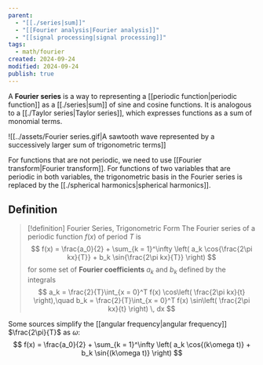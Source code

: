 ```yaml
---
parent:
  - "[[./series|sum]]"
  - "[[Fourier analysis|Fourier analysis]]"
  - "[[signal processing|signal processing]]"
tags:
  - math/fourier
created: 2024-09-24
modified: 2024-09-24
publish: true
---
```

A **Fourier series** is a way to representing a [[periodic function|periodic function]] as a [[./series|sum]] of sine and cosine functions. It is analogous to a [[./Taylor series|Taylor series]], which expresses functions as a sum of monomial terms.

![[../assets/Fourier series.gif|A sawtooth wave represented by a successively larger sum of trigonometric terms]]

For functions that are not periodic, we need to use [[Fourier transform|Fourier transform]]. For functions of two variables that are periodic in both variables, the trigonometric basis in the Fourier series is replaced by the [[./spherical harmonics|spherical harmonics]].

## Definition
> [!definition] Fourier Series, Trigonometric Form
> The Fourier series of a periodic function $f(x)$ of period $T$ is
> $$
f(x) = \frac{a_0}{2} + \sum_{k = 1}^\infty \left( a_k \cos{\frac{2\pi kx}{T}} + b_k \sin{\frac{2\pi kx}{T}} \right)
> $$
> for some set of **Fourier coefficients** $a_k$ and $b_k$ defined by the integrals
> $$
a_k = \frac{2}{T}\int_{x = 0}^T f(x) \cos\left( \frac{2\pi kx}{t} \right),\quad b_k = \frac{2}{T}\int_{x = 0}^T f(x) \sin\left( \frac{2\pi kx}{t} \right) \, dx 
> $$

Some sources simplify the [[angular frequency|angular frequency]] $\frac{2\pi}{T}$ as $\omega$: 
$$
f(x) = \frac{a_0}{2} + \sum_{k = 1}^\infty \left( a_k \cos{(k\omega t)} + b_k \sin{(k\omega t)} \right)
$$